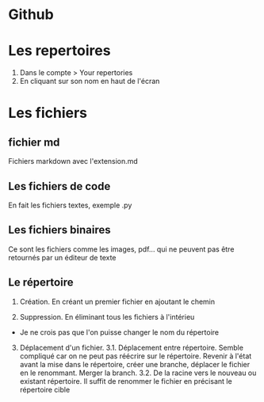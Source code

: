 # Github

# Les repertoires
1. Dans le compte > Your repertories
2. En cliquant sur son nom en haut de l'écran

# Les fichiers 
## fichier md
Fichiers markdown avec l'extension.md

## Les fichiers de code
En fait les fichiers textes, exemple .py

## Les fichiers binaires
Ce sont les fichiers comme les images, pdf... qui ne peuvent pas être retournés par un éditeur de texte

## Le répertoire
1. Création. En créant un premier fichier en ajoutant le chemin

2. Suppression. En éliminant tous les fichiers à l'intérieu
- Je ne crois pas que l'on puisse changer le nom du répertoire

3. Déplacement d'un fichier.
3.1. Déplacement entre répertoire. Semble compliqué car on ne peut pas réécrire sur le répertoire. Revenir à l'état avant la mise dans le répertoire, créer une branche, déplacer le fichier en le renommant. Merger la branch.
3.2. De la racine vers le nouveau ou existant répertoire. Il suffit de renommer le fichier en précisant le répertoire cible

